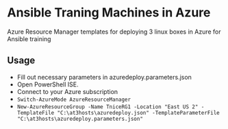 # Ansible Traning Machines in Azure

Azure Resource Manager templates for deploying 3 linux boxes in Azure for Ansible training

## Usage

* Fill out necessary parameters in azuredeploy.parameters.json
* Open PowerShell ISE. 
* Connect to your Azure subscription
* `Switch-AzureMode AzureResourceManager`
* `New-AzureResourceGroup -Name TniceRG1 -Location "East US 2" -TemplateFile "C:\at3hosts\azuredeploy.json" -TemplateParameterFile "C:\at3hosts\azuredeploy.parameters.json"`